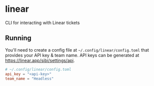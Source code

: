 # linear
CLI for interacting with Linear tickets

## Running

You'll need to create a config file at `~/.config/linear/config.toml` that provides your API key & team name. API keys can be generated at https://linear.app/sibi/settings/api.

```toml
# ~/.config/linear/config.toml
api_key = "<api-key>"
team_name = "Headless"
```



